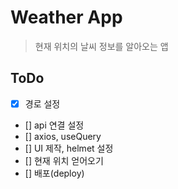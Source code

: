 # Weather App

> 현재 위치의 날씨 정보를 알아오는 앱

## ToDo

- [x] 경로 설정
- [] api 연결 설정
- [] axios, useQuery
- [] UI 제작, helmet 설정
- [] 현재 위치 얻어오기
- [] 배포(deploy)
